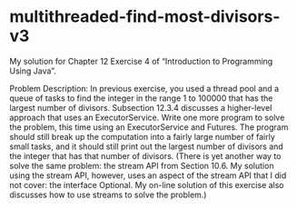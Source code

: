 # multithreaded-find-most-divisors-v3
My solution for Chapter 12 Exercise 4 of “Introduction to Programming Using Java”.

Problem Description:
In previous exercise, you used a thread pool and a queue of tasks to find the integer in the
range 1 to 100000 that has the largest number of divisors. Subsection 12.3.4 discusses a
higher-level approach that uses an ExecutorService. Write one more program to solve the
problem, this time using an ExecutorService and Futures. The program should still break
up the computation into a fairly large number of fairly small tasks, and it should still print
out the largest number of divisors and the integer that has that number of divisors.
(There is yet another way to solve the same problem: the stream API from Section 10.6.
My solution using the stream API, however, uses an aspect of the stream API that I did
not cover: the interface Optional<T>. My on-line solution of this exercise also discusses
how to use streams to solve the problem.)
